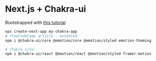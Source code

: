 # Next.js + Chakra-ui

Bootstrapped with [this tutorial](https://www.freecodecamp.org/news/how-to-use-chakra-ui-with-next-js-and-react/)

```bash
npx create-next-app my-chakra-app
# freeCodeCamp article - outdated
npm i @chakra-ui/core @emotion/core @emotion/styled emotion-theming

# Chakra site:
npm i @chakra-ui/react @emotion/react @emotion/styled framer-motion

```
